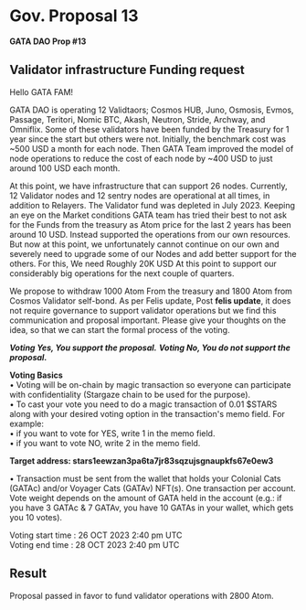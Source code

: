# Gov. Proposal 13

**GATA DAO Prop #13**

## Validator infrastructure Funding request

Hello GATA FAM!

GATA DAO is operating 12 Validtaors; Cosmos HUB, Juno, Osmosis, Evmos, Passage, Teritori, Nomic BTC, Akash, Neutron, Stride, Archway, and Omniflix. Some of these validators have been funded by the Treasury for 1 year since the start but others were not. Initially, the benchmark cost was \~500 USD a month for each node. Then GATA Team improved the model of node operations to reduce the cost of each node by \~400 USD to just around 100 USD each month.

At this point, we have infrastructure that can support 26 nodes. Currently, 12 Validator nodes and 12 sentry nodes are operational at all times, in addition to Relayers. The Validator fund was depleted in July 2023. Keeping an eye on the Market conditions GATA team has tried their best to not ask for the Funds from the treasury as Atom price for the last 2 years has been around 10 USD. Instead supported the operations from our own resources. But now at this point, we unfortunately cannot continue on our own and severely need to upgrade some of our Nodes and add better support for the others. For this, We need Roughly 20K USD At this point to support our considerably big operations for the next couple of quarters.

We propose to withdraw 1000 Atom From the treasury and 1800 Atom from Cosmos Validator self-bond. As per Felis update, Post **felis update**, it does not require governance to support validator operations but we find this communication and proposal important. Please give your thoughts on the idea, so that we can start the formal process of the voting.

_**Voting Yes, You support the proposal.**_ _**Voting No, You do not support the proposal.**_

**Voting Basics** \
• Voting will be on-chain by magic transaction so everyone can participate with confidentiality (Stargaze chain to be used for the purpose).\
&#x20;• To cast your vote you need to do a magic transaction of 0.01 $STARS along with your desired voting option in the transaction's memo field. For example: \
• if you want to vote for YES, write 1 in the memo field. \
• if you want to vote NO, write 2 in the memo field.

**Target address: stars1eewzan3pa6ta7jr83sqzujsgnaupkfs67e0ew3**

• Transaction must be sent from the wallet that holds your Colonial Cats (GATAc) and/or Voyager Cats (GATAv) NFT(s). One transaction per account. Vote weight depends on the amount of GATA held in the account (e.g.: if you have 3 GATAc & 7 GATAv, you have 10 GATAs in your wallet, which gets you 10 votes).

Voting start time : 26 OCT 2023 2:40 pm UTC \
Voting end time : 28 OCT 2023 2:40 pm UTC

## Result

Proposal passed in favor to fund validator operations with 2800 Atom.&#x20;
